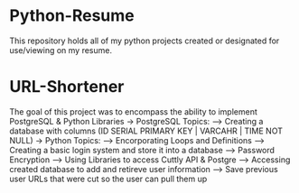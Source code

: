 # Python-Resume
This repository holds all of my python projects created or designated for use/viewing on my resume.

  # URL-Shortener
  The goal of this project was to encompass the ability to implement PostgreSQL & Python Libraries
    -> PostgreSQL Topics:
      --> Creating a database with columns (ID SERIAL PRIMARY KEY | VARCAHR | TIME NOT NULL)
    -> Python Topics:
      --> Encorporating Loops and Definitions
      --> Creating a basic login system and store it into a database
      --> Password Encryption
      --> Using Libraries to access Cuttly API & Postgre
      --> Accessing created database to add and retireve user information
      --> Save previous user URLs that were cut so the user can pull them up
